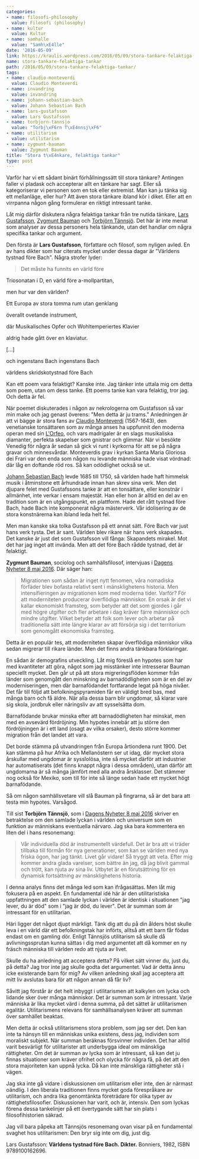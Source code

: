 ```yaml
---
categories:
- name: filosofi-philosophy
  value: Filosofi (philosophy)
- name: kultur
  value: Kultur
- name: samhalle
  value: "Samh\xE4lle"
date: '2016-05-09'
link: https://kraulis.wordpress.com/2016/05/09/stora-tankare-felaktiga-tankar/
name: stora-tankare-felaktiga-tankar
path: /2016/05/09/stora-tankare-felaktiga-tankar/
tags:
- name: claudio-monteverdi
  value: Claudio Monteverdi
- name: invandring
  value: invandring
- name: johann-sebastian-bach
  value: Johann Sebastian Bach
- name: lars-gustafsson
  value: Lars Gustafsson
- name: torbjorn-tannsjo
  value: "Torbj\xF6rn T\xE4nnsj\xF6"
- name: utilitarism
  value: utilitarism
- name: zygmunt-bauman
  value: Zygmunt Bauman
title: "Stora t\xE4nkare, felaktiga tankar"
type: post
---
```

Varför har vi ett sådant binärt förhållningssätt till stora tänkare? Antingen faller vi pladask och accepterar allt en tänkare har sagt. Eller så kategoriserar vi personen som en tok eller extremist. Man kan ju tänka sig ett mellanläge, eller hur? Att även stora tänkare ibland kör i diket. Eller att en virrpanna någon gång formulerar en riktigt intressant tanke.

Låt mig därför diskutera några felaktiga tankar från tre nutida tänkare, [Lars Gustafsson](https://sv.wikipedia.org/wiki/Lars_Gustafsson), [Zygmunt Bauman](https://en.wikipedia.org/wiki/Zygmunt_Bauman) och [Torbjörn Tännsjö](https://sv.wikipedia.org/wiki/Torbj%C3%B6rn_T%C3%A4nnsj%C3%B6). Det här är inte menat som analyser av dessa personers hela tänkande, utan det handlar om några specifika tankar och argument.



Den första är **Lars Gustafsson**, författare och filosof, som nyligen avled. En av hans dikter som har citerats mycket under dessa dagar är "Världens tystnad före Bach". Några strofer lyder:

> Det måste ha funnits en värld före

Triosonatan i D, en värld före a-mollpartitan,

men hur var den världen?

Ett Europa av stora tomma rum utan genklang

överallt ovetande instrument,

där Musikalisches Opfer och Wohltemperiertes Klavier

aldrig hade gått över en klaviatur.

[...]

och ingenstans Bach ingenstans Bach

världens skridskotystnad före Bach

Kan ett poem vara felaktigt? Kanske inte. Jag tänker inte uttala mig om detta som poem, utan om dess tanke. Ett poems tanke kan vara felaktig, tror jag. Och detta är fel.

När poemet diskuterades i någon av nekrologerna om Gustafsson så var min make och jag genast överens: "Men detta är ju trams." Anledningen är att vi bägge är stora fans av [Claudio Monteverdi](https://en.wikipedia.org/wiki/Claudio_Monteverdi) (1567-1643), den venetianske tonsättaren som av många anses ha uppfunnit den moderna operan med sin [L'Orfeo](https://en.wikipedia.org/wiki/L%27Orfeo), och vars madrigaler är en slags musikaliska diamanter, perfekta skapelser som gnistrar och glimmar. När vi besökte Venedig för några år sedan så gick vi runt i kyrkorna för att se på några gravar och minnesvårdar. Monteverdis grav i kyrkan Santa Maria Gloriosa dei Frari var den enda som någon nu levande människa hade visat vördnad: där låg en doftande röd ros. Så kan odödlighet också se ut.

[Johann Sebastian Bach](https://en.wikipedia.org/wiki/Johann_Sebastian_Bach) levde 1685 till 1750, så världen hade haft himmelsk musik i åtminstone ett århundrade innan han skrev sina verk. Men det djupare felet med Gustafssons tanke är att en tonsättare, eller konstnär i allmänhet, inte verkar i ensam majestät. Han eller hon är alltid en del av en tradition som är en utgångspunkt, en plattform. Hade det rått tystnad före Bach, hade Bach inte komponerat några mästerverk. Vår idolisering av de stora konstnärerna kan ibland leda helt fel.

Men man kanske ska tolka Gustafsson på ett annat sätt. Före Bach var just hans verk tysta. Det är sant. Världen blev rikare när hans verk skapades. Det kanske är just det som Gustafsson vill fånga: Skapandets mirakel. Mot det har jag inget att invända. Men att det före Bach rådde tystnad, det är felaktigt.

**Zygmunt Bauman**, sociolog och samhällsfilosof, intervjuas i [Dagens Nyheter 8 maj 2016](http://www.dn.se/kultur-noje/zygmunt-bauman-flyger-tyngdlos-i-tanken/). Där säger han:

> Migrationen som sådan är inget nytt fenomen, våra nomadiska förfäder blev bofasta relativt sent i mänsklighetens historia. Men intensifieringen av migrationen kom med moderna tider. Varför? För att moderniteten producerar överflödiga människor. En orsak är det vi kallar ekonomiskt framsteg, som betyder att det som gjordes i går med högre utgifter och fler arbetare i dag kräver färre människor och mindre utgifter. Vilket betyder att folk som lever och arbetar på traditionella sätt inte längre klarar av att försörja sig i det territorium som genomgått ekonomiska framsteg.

Detta är en populär tes, att moderniteten skapar överflödiga människor vilka sedan migrerar till rikare länder. Men det finns andra tänkbara förklaringar.

En sådan är demografins utveckling. Låt mig föreslå en hypotes som har med kvantiteter att göra, något som jag misstänker inte intresserar Bauman speciellt mycket. Den går ut på att stora migreringsflöden kommer från länder som genomgått den minskning av barnadödligheten som är en del av moderniseringen, men där barnafödandet fortfarande legat på höga nivåer. Det får till följd att befolkningspyramiden får en väldigt bred bas, med många barn och få äldre. När alla dessa barn blir ungdomar, så klarar vare sig skola, jordbruk eller näringsliv av att sysselsätta dom.

Barnafödande brukar minska efter att barnadödligheten har minskat, men med en avsevärd fördröjning. Min hypotes innebär att ju större den fördröjningen är i ett land (osagt av vilka orsaker), desto större kommer migration från det landet att vara.

Det borde stämma på utvandringen från Europa årtiondena runt 1900. Det kan stämma på hur Afrika och Mellanöstern ser ut idag, där mycket stora årskullar med ungdomar är sysslolösa, inte så mycket därför att industrier har automatiserats (det finns knappt några i dessa områden), utan därför att ungdomarna är så många jämfört med alla andra årsklasser. Det stämmer nog också för Mexiko, som till för inte så länge sedan hade ett mycket högt barnafödande.

Så om någon samhällsvetare vill slå Bauman på fingrarna, så är det bara att testa min hypotes. Varsågod.

Till sist **Torbjörn Tännsjö**, som i [Dagens Nyheter 8 maj 2016](http://www.dn.se/kultur-noje/kulturdebatt/darfor-blir-universum-en-battre-plats-nar-manniskan-ar-borta/) skriver en betraktelse om den samlade lyckan i världen och universum som en funktion av människans eventuella närvaro. Jag ska bara kommentera en liten del i hans resonemang:

> Vår individuella död är instrumentellt värdefull. Det är bra att vi träder tillbaka till förmån för nya generationer, som kan se världen med nya friska ögon, har jag tänkt. Livet går vidare! Så tryggt att veta. Efter mig kommer andra glada varelser, som bättre än jag, då jag blivit gammal och trött, kan njuta av sina liv. Utbytet är en förutsättning för en dynamisk fortsättning av mänsklighetens historia.

I denna analys finns det många led som kan ifrågasättas. Men låt mig fokusera på en aspekt. En fundamental idé här är den utilitaristiska uppfattningen att den samlade lyckan i världen är identisk i situationen "jag lever, du är död" som i "jag är död, du lever". Det är summan som är intressant för en utilitarian.

Häri ligger det något djupt märkligt. Tänk dig att du på din ålders höst skulle leva i en värld där ett befolkningstak har införts, alltså att ett barn får födas endast om en gamling dör. Enligt Tännsjös utilitarism så skulle då avlivningssprutan kunna sättas i dig med argumentet att då kommer en ny fräsch människa till världen redo att njuta av livet.

Skulle du ha anledning att acceptera detta? På vilket sätt vinner du, just du, på detta? Jag tror inte jag skulle godta det argumentet. Vad är detta ännu icke existerande barn för mig? Av vilken anledning skall jag acceptera att mitt liv avslutas bara för att någon annan då får liv?

Såvitt jag förstår är det helt inbyggt i utilitarismen att kalkylen om lycka och lidande sker över många människor. Det är summan som är intressant. Varje människa är lika mycket värd i denna summa, på det sättet är utilitarismen egalitär. Utilitarismens relevans för samhällsanalysen kräver att summan över samhället beaktas.

Men detta är också utilitarismens stora problem, som jag ser det. Den kan inte ta hänsyn till en människas unika existens, dess jag, individen som moraliskt subjekt. När summan beräknas försvinner individen. Det har alltid varit besvärligt för utilitarister att underbygga ideal om mänskliga rättigheter. Om det är summan av lycka som är intressant, så kan det ju finnas situationer som kräver ofrihet och olycka för några få, på det att den stora majoriteten kan uppnå lycka. Då kan inte mänskliga rättigheter stå i vägen.

Jag ska inte gå vidare i diskussionen om utilitarism eller inte, den är närmast oändlig. I den liberala traditionen finns mycket goda förespråkare av utilitarism, och andra lika genomtänkta företrädare för olika typer av rättighetsfilosofier. Diskussionen har varit, och är, intensiv. Den som lyckas förena dessa tankelinjer på ett övertygande sätt har sin plats i filosofihistorien säkrad.

Jag vill bara påpeka att Tännsjös resonemang ovan visar på en fundamental svaghet hos utilitarismen: Den bryr sig inte om dig, just dig.

Lars Gustafsson: **Världens tystnad före Bach. Dikter.** Bonniers, 1982, ISBN 9789100162696.

